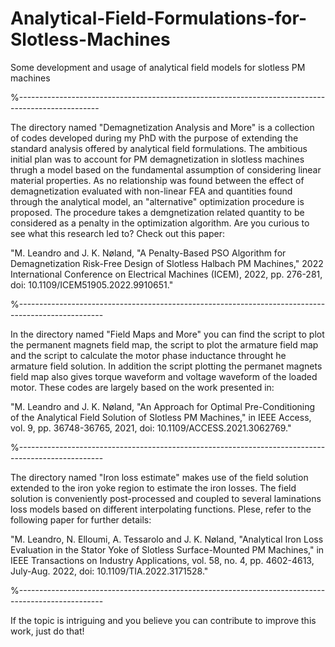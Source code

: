 # Analytical-Field-Formulations-for-Slotless-Machines
Some development and usage of analytical field models for slotless PM machines


%--------------------------------------------------------------------------------------------------

The directory named "Demagnetization Analysis and More" is a collection of codes developed during my 
PhD with the purpose of extending the standard analysis offered by analytical field formulations.
The ambitious initial plan was to account for PM demagnetization in slotless machines thrugh a model
based on the fundamental assumption of considering linear material properties.
As no relationship was found between the effect of demagnetization evaluated with non-linear FEA and 
quantities found through the analytical model, an "alternative" optimization procedure is proposed.
The procedure takes a demgnetization related quantity to be considered as a penalty in the optimization 
algorithm.
Are you curious to see what this research led to? Check out this paper:

"M. Leandro and J. K. Nøland, "A Penalty-Based PSO Algorithm for Demagnetization Risk-Free Design
of Slotless Halbach PM Machines," 2022 International Conference on Electrical Machines (ICEM), 2022,
pp. 276-281, doi: 10.1109/ICEM51905.2022.9910651."

%---------------------------------------------------------------------------------------------------

In the directory named "Field Maps and More" you can find the script to plot the permanent magnets 
field map, the script to plot the armature field map and the script to calculate the motor phase
inductance throught he armature field solution. In addition the script plotting the permanet magnets
field map also gives torque waveform and voltage waveform of the loaded motor. These codes are largely
based on the work presented in:

"M. Leandro and J. K. Nøland, "An Approach for Optimal Pre-Conditioning of the Analytical Field 
Solution of Slotless PM Machines," in IEEE Access, vol. 9, pp. 36748-36765, 2021, 
doi: 10.1109/ACCESS.2021.3062769."

%---------------------------------------------------------------------------------------------------

The directory named "Iron loss estimate" makes use of the field solution extended to the iron yoke
region to estimate the iron losses. The field solution is conveniently post-processed and coupled
to several laminations loss models based on different interpolating functions. Plese, refer to 
the following paper for further details:

"M. Leandro, N. Elloumi, A. Tessarolo and J. K. Nøland, "Analytical Iron Loss Evaluation in the 
Stator Yoke of Slotless Surface-Mounted PM Machines," in IEEE Transactions on Industry Applications, 
vol. 58, no. 4, pp. 4602-4613, July-Aug. 2022, doi: 10.1109/TIA.2022.3171528."

%---------------------------------------------------------------------------------------------------



If the topic is intriguing and you believe you can contribute to improve this work, just do that!
